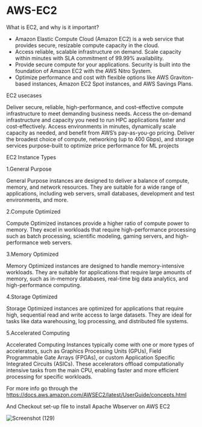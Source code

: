 # AWS-EC2

What is EC2, and why is it important?

- Amazon Elastic Compute Cloud (Amazon EC2) is a web service that provides secure, resizable compute capacity in the cloud.
- Access reliable, scalable infrastructure on demand. Scale capacity within minutes with SLA commitment of 99.99% availability.
- Provide secure compute for your applications. Security is built into the foundation of Amazon EC2 with the AWS Nitro System.
- Optimize performance and cost with flexible options like AWS Graviton-based instances, Amazon EC2 Spot instances, and AWS Savings Plans.


EC2 usecases

Deliver secure, reliable, high-performance, and cost-effective compute infrastructure to meet demanding business needs.
Access the on-demand infrastructure and capacity you need to run HPC applications faster and cost-effectively.
Access environments in minutes, dynamically scale capacity as needed, and benefit from AWS’s pay-as-you-go pricing.
Deliver the broadest choice of compute, networking (up to 400 Gbps), and storage services purpose-built to optimize price performance for ML projects

EC2 Instance Types

1.General Purpose

General Purpose instances are designed to deliver a balance of compute, memory, and network resources. They are suitable for a wide range of applications, including web servers,
small databases, development and test environments, and more.

2.Compute Optimized

Compute Optimized instances provide a higher ratio of compute power to memory. They excel in workloads that require high-performance processing such as batch processing, 
scientific modeling, gaming servers, and high-performance web servers.

3.Memory Optimized

Memory Optimized instances are designed to handle memory-intensive workloads. They are suitable for applications that require large amounts of memory, such as in-memory databases,
real-time big data analytics, and high-performance computing.

4.Storage Optimized

Storage Optimized instances are optimized for applications that require high, sequential read and write access to large datasets. 
They are ideal for tasks like data warehousing, log processing, and distributed file systems.

5.Accelerated Computing

Accelerated Computing Instances typically come with one or more types of accelerators, such as Graphics Processing Units (GPUs),
Field Programmable Gate Arrays (FPGAs), or custom Application Specific Integrated Circuits (ASICs). 
These accelerators offload computationally intensive tasks from the main CPU, enabling faster and more efficient processing for specific workloads.

For more info go through the https://docs.aws.amazon.com/AWSEC2/latest/UserGuide/concepts.html 

And Checkout set-up file to install Apache Wbserver on AWS EC2

![Screenshot (129)](https://github.com/srikarna18/AWS-EC2/assets/141703505/145c1c44-360e-4f2e-a673-f506e34a52fd)


